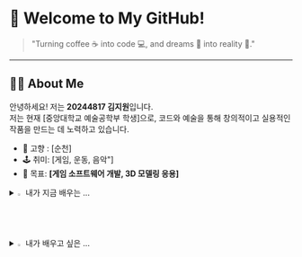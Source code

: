 # 🌟 Welcome to My GitHub!

> "Turning coffee ☕ into code 💻, and dreams 🌌 into reality 🚀."

---

## 🧑‍💻 About Me
안녕하세요! 저는 **20244817 김지원**입니다.  
저는 현재 [중앙대학교 예술공학부 학생]으로, 코드와 예술을 통해 창의적이고 실용적인 작품을 만드는 데 노력하고 있습니다.
- 🏡 고향 : [순천]  
- 🕹️ 취미: [게임, 운동, 음악"]  
- 🎯 목표: **[게임 소프트웨어 개발, 3D 모델링 응용]**

<details>
<summary>
  <img src="https://raw.githubusercontent.com/Tarikul-Islam-Anik/Animated-Fluent-Emojis/master/Emojis/Hand%20gestures/Eyes.png" alt="Eyes" width="2%" /> 내가 지금 배우는 ... 
</summary>
   <br>

<img src="https://img.shields.io/badge/Adobe-FF0000?style=flat-square&logo=Adobe&logoColor=white" width="8%"> <img src="https://img.shields.io/badge/Adobe Photoshop-31A8FF?style=flat-square&logo=Adobe Photoshop&logoColor=white" width="15.5%"> <img src="https://img.shields.io/badge/Adobe Illustrator-FF9A00?style=flat-square&logo=Adobe Illustrator&logoColor=white" width="15.5%"> <img src="https://img.shields.io/badge/Adobe Premiere Pro-9999FF?style=flat-square&logo=Adobe Premiere Pro&logoColor=white" width="17.5%"> 
<br>
<img src="https://img.shields.io/badge/C-A8B9CC?style=flat-square&logo=C&logoColor=white" width="4.5%"> <img src="https://img.shields.io/badge/C++-00599C?style=flat-square&logo=C%2B%2B&logoColor=white" width="6.8%"> <img src="https://img.shields.io/badge/GitHub-181717?style=flat-square&logo=GitHub&logoColor=white" width="8.3%"> <img src="https://img.shields.io/badge/Google Colab-F9AB00?style=flat-square&logo=Google Colab&logoColor=white" width="13%"> <img src="https://img.shields.io/badge/Python-3776AB?style=flat-square&logo=Python&logoColor=white" width="8.7%"> <img src="https://img.shields.io/badge/Visual Studio-5C2D91?style=flat-square&logo=Visual Studio&logoColor=white" width="10.7%"> <img src="https://img.shields.io/badge/Visual Studio Code-007ACC?style=flat-square&logo=Visual Studio Code&logoColor=white" width="14.7%">
</details>


<details>
<summary>
  <img src="https://raw.githubusercontent.com/Tarikul-Islam-Anik/Telegram-Animated-Emojis/main/Animals%20and%20Nature/Fire.webp" alt="Fire" width="2%" /> 내가 배우고 싶은 ... 
</summary>
   <br>

<img src="https://img.shields.io/badge/java-007396?style=flat-square&logo=java&logoColor=white" width="4.3%"> <img src="https://img.shields.io/badge/JavaScript-F7DF1E?style=flat-square&logo=javascript&logoColor=black" width="11%"> <img src="https://img.shields.io/badge/Anaconda-44A833?style=flat-square&logo=Anaconda&logoColor=white" width="10.5%"> <img src="https://img.shields.io/badge/Xcode-147EFB?style=flat-square&logo=Xcode&logoColor=white" width="7.9%">

<img src="https://img.shields.io/badge/Unity-#FFFFFF?style=flat-square&logo=Unity&logoColor=white" width="7.9%">


